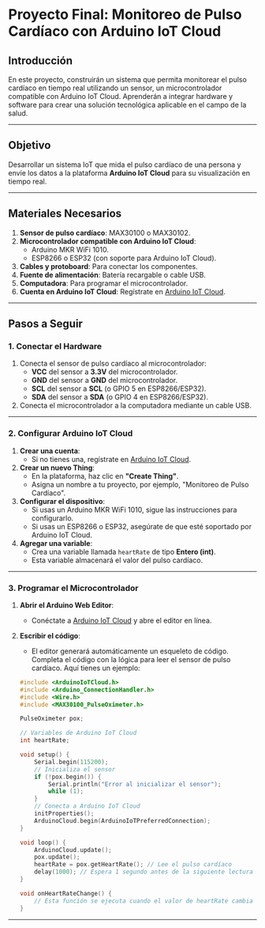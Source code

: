 # Proyecto Final: Monitoreo de Pulso Cardíaco con Arduino IoT Cloud

## Introducción
En este proyecto, construirán un sistema que permita monitorear el pulso cardíaco en tiempo real utilizando un sensor, un microcontrolador compatible con Arduino IoT Cloud. Aprenderán a integrar hardware y software para crear una solución tecnológica aplicable en el campo de la salud.

---

## Objetivo
Desarrollar un sistema IoT que mida el pulso cardíaco de una persona y envíe los datos a la plataforma **Arduino IoT Cloud** para su visualización en tiempo real.

---

## Materiales Necesarios
1. **Sensor de pulso cardíaco**: MAX30100 o MAX30102.
2. **Microcontrolador compatible con Arduino IoT Cloud**:
   - Arduino MKR WiFi 1010.
   - ESP8266 o ESP32 (con soporte para Arduino IoT Cloud).
3. **Cables y protoboard**: Para conectar los componentes.
4. **Fuente de alimentación**: Batería recargable o cable USB.
5. **Computadora**: Para programar el microcontrolador.
6. **Cuenta en Arduino IoT Cloud**: Regístrate en [Arduino IoT Cloud](https://create.arduino.cc/iot/).

---

## Pasos a Seguir

### 1. Conectar el Hardware
1. Conecta el sensor de pulso cardíaco al microcontrolador:
   - **VCC** del sensor a **3.3V** del microcontrolador.
   - **GND** del sensor a **GND** del microcontrolador.
   - **SCL** del sensor a **SCL** (o GPIO 5 en ESP8266/ESP32).
   - **SDA** del sensor a **SDA** (o GPIO 4 en ESP8266/ESP32).
2. Conecta el microcontrolador a la computadora mediante un cable USB.

---

### 2. Configurar Arduino IoT Cloud
1. **Crear una cuenta**:
   - Si no tienes una, regístrate en [Arduino IoT Cloud](https://create.arduino.cc/iot/).
2. **Crear un nuevo Thing**:
   - En la plataforma, haz clic en **"Create Thing"**.
   - Asigna un nombre a tu proyecto, por ejemplo, "Monitoreo de Pulso Cardíaco".
3. **Configurar el dispositivo**:
   - Si usas un Arduino MKR WiFi 1010, sigue las instrucciones para configurarlo.
   - Si usas un ESP8266 o ESP32, asegúrate de que esté soportado por Arduino IoT Cloud.
4. **Agregar una variable**:
   - Crea una variable llamada `heartRate` de tipo **Entero (int)**.
   - Esta variable almacenará el valor del pulso cardíaco.

---

### 3. Programar el Microcontrolador
1. **Abrir el Arduino Web Editor**:
   - Conéctate a [Arduino IoT Cloud](https://create.arduino.cc/iot/) y abre el editor en línea.
2. **Escribir el código**:
   - El editor generará automáticamente un esqueleto de código. Completa el código con la lógica para leer el sensor de pulso cardíaco. Aquí tienes un ejemplo:

   ```cpp
   #include <ArduinoIoTCloud.h>
   #include <Arduino_ConnectionHandler.h>
   #include <Wire.h>
   #include <MAX30100_PulseOximeter.h>

   PulseOximeter pox;

   // Variables de Arduino IoT Cloud
   int heartRate;

   void setup() {
       Serial.begin(115200);
       // Inicializa el sensor
       if (!pox.begin()) {
           Serial.println("Error al inicializar el sensor");
           while (1);
       }
       // Conecta a Arduino IoT Cloud
       initProperties();
       ArduinoCloud.begin(ArduinoIoTPreferredConnection);
   }

   void loop() {
       ArduinoCloud.update();
       pox.update();
       heartRate = pox.getHeartRate(); // Lee el pulso cardíaco
       delay(1000); // Espera 1 segundo antes de la siguiente lectura
   }

   void onHeartRateChange() {
       // Esta función se ejecuta cuando el valor de heartRate cambia
   }

---


